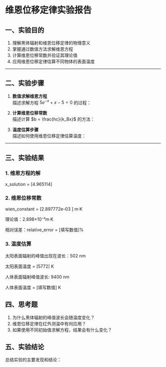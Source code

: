 # 维恩位移定律实验报告


## 一、实验目的

1. 理解黑体辐射和维恩位移定律的物理意义
2. 掌握通过数值方法求解维恩方程
3. 计算维恩位移常数并验证其理论值
4. 应用维恩位移定律估算不同物体的表面温度

---

## 二、实验步骤

1. **数值求解维恩方程**  
   描述求解方程 $5e^{-x} + x - 5 = 0$ 的过程：

2. **计算维恩位移常数**  
   描述计算 $b = \frac{hc}{k_Bx}$ 的方法：

3. **温度估算步骤**  
   描述如何使用维恩位移定律估算温度：

---

## 三、实验结果

### 1. 维恩方程的解
x_solution = [4.965114]

### 2. 维恩位移常数

wien_constant = [2.897772e-03 ] m·K 

理论值：2.898×10⁻³m·K 

相对误差：relative_error = [填写数值]%

### 3. 温度估算

太阳表面辐射的峰值出现在波长：502 nm

太阳表面温度 = [5772] K 

人体表面辐射峰值波长: 9400 nm

人体表面温度 = [填写数值] K

## 四、思考题
1. 为什么黑体辐射的峰值波长会随温度变化？
2. 维恩位移定律在红外测温中有何应用？
3. 如果使用不同初始值求解方程，结果会有什么变化？
## 五、实验结论
总结实验的主要发现和结论：
